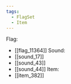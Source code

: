 ```yaml
---
tags:
  - FlagSet
  - Item
---
```

Flag:
- [[flag_11364]]
Sound:
- [[sound_17]]
- [[sound_43]]
- [[sound_44]]
Item:
- [[item_382]]
